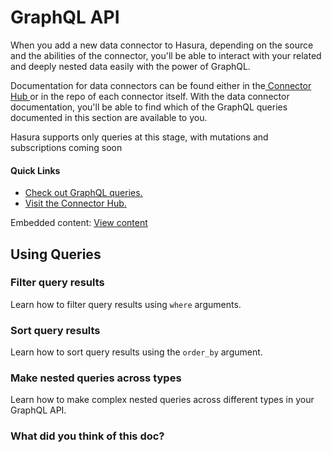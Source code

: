 # GraphQL API

When you add a new data connector to Hasura, depending on the source and the abilities of the connector, you'll be able to interact with your related and deeply nested data easily with the power of GraphQL.

Documentation for data connectors can be found either in the[ Connector Hub ](https://hasura.io/connectors)or in the repo of each connector itself. With the data connector documentation, you'll be able to find which of the GraphQL queries documented in this section are available to you.

Hasura supports only queries at this stage, with mutations and subscriptions coming soon

#### Quick Links

- [ Check out GraphQL queries. ](https://hasura.io/docs/3.0/graphql-api/queries/)
- [ Visit the Connector Hub. ](https://hasura.io/connector)


Embedded content: [ View content ](https://www.youtube.com/embed/edrjbjvvRow?enablejsapi=1&origin=https://hasura.io)

## Using Queries​

### Filter query results

Learn how to filter query results using `where` arguments.

### Sort query results

Learn how to sort query results using the `order_by` argument.

### Make nested queries across types

Learn how to make complex nested queries across different types in your GraphQL API.

### What did you think of this doc?